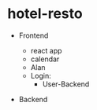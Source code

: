 # hotel-resto

 - Frontend
    - react app
    - calendar
    - Alan
    - Login:
      - User-Backend
  
- Backend
   

